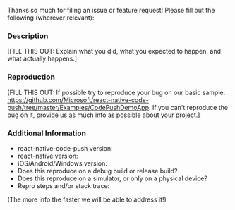 Thanks so much for filing an issue or feature request! Please fill out the following (wherever relevant):

### Description

[FILL THIS OUT: Explain what you did, what you expected to happen, and what actually happens.]

### Reproduction

[FILL THIS OUT: If possible try to reproduce your bug on our basic sample: https://github.com/Microsoft/react-native-code-push/tree/master/Examples/CodePushDemoApp. If you can't reproduce the bug on it, provide us as much info as possible about your project.]

### Additional Information

* react-native-code-push version:
* react-native version:
* iOS/Android/Windows version:
* Does this reproduce on a debug build or release build?
* Does this reproduce on a simulator, or only on a physical device?
* Repro steps and/or stack trace:

(The more info the faster we will be able to address it!)

